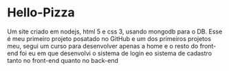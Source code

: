 # Hello-Pizza
Um site criado em nodejs, html 5 e css 3, usando mongodb para o DB. Esse é meu primeiro projeto posatado no GitHub e um dos primeiros projetos meu, segui um curso para desenvolver apenas a home e o resto do front-end foi eu em que desenvolvi o sistema de login eo sistema de cadastro tanto no front-end quanto no back-end
